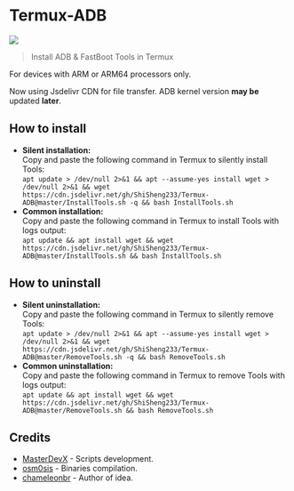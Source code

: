 # Termux-ADB

[![](https://data.jsdelivr.com/v1/package/gh/ShiSheng233/Termux-ADB/badge)](https://www.jsdelivr.com/package/gh/ShiSheng233/Termux-ADB)

> Install ADB & FastBoot Tools in Termux

For devices with ARM or ARM64 processors only.

Now using Jsdelivr CDN for file transfer.
ADB kernel version **may be** updated **later**.

## How to install

- <b>Silent installation:</b></br>
Copy and paste the following command in Termux to silently install Tools:<br/>
```apt update > /dev/null 2>&1 && apt --assume-yes install wget > /dev/null 2>&1 && wget https://cdn.jsdelivr.net/gh/ShiSheng233/Termux-ADB@master/InstallTools.sh -q && bash InstallTools.sh```<br/>
- <b>Common installation:</b><br/>
Copy and paste the following command in Termux to install Tools with logs output:<br/>
```apt update && apt install wget && wget https://cdn.jsdelivr.net/gh/ShiSheng233/Termux-ADB@master/InstallTools.sh && bash InstallTools.sh```<br/>

## How to uninstall

- <b>Silent uninstallation:</b></br>
Copy and paste the following command in Termux to silently remove Tools:<br/>
```apt update > /dev/null 2>&1 && apt --assume-yes install wget > /dev/null 2>&1 && wget https://cdn.jsdelivr.net/gh/ShiSheng233/Termux-ADB@master/RemoveTools.sh -q && bash RemoveTools.sh```<br/>
- <b>Common uninstallation:</b><br/>
Copy and paste the following command in Termux to remove Tools with logs output:<br/>
```apt update && apt install wget && wget https://cdn.jsdelivr.net/gh/ShiSheng233/Termux-ADB@master/RemoveTools.sh && bash RemoveTools.sh```<br/>

## Credits

- <a href="https://github.com/MasterDevX">MasterDevX</a> - Scripts development.
- <a href="https://github.com/osm0sis">osm0sis</a> - Binaries compilation.
- <a href="https://github.com/chameleonbr">chameleonbr</a> - Author of idea.
